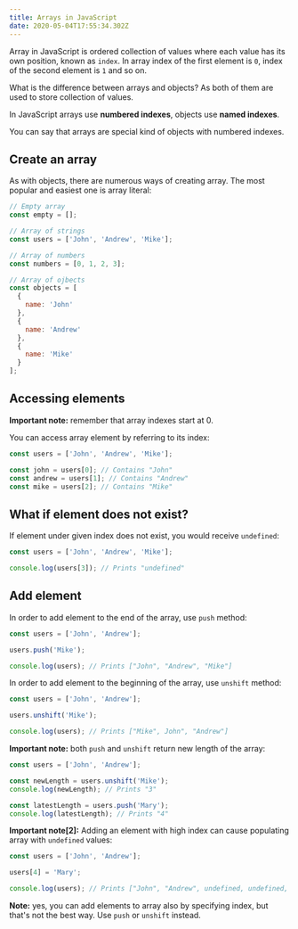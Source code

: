 ```yaml
---
title: Arrays in JavaScript
date: 2020-05-04T17:55:34.302Z
---
```

Array in JavaScript is ordered collection of values where each value has its own position, known as `index`. In array index of the first element is `0`, index of the second element is `1` and so on.

What is the difference between arrays and objects? As both of them are used to store collection of values.

In JavaScript arrays use **numbered indexes**, objects use **named indexes**. 

You can say that arrays are special kind of objects with numbered indexes.

## Create an array

As with objects, there are numerous ways of creating array. The most popular and easiest one is array literal:

```javascript
// Empty array
const empty = [];

// Array of strings
const users = ['John', 'Andrew', 'Mike'];

// Array of numbers
const numbers = [0, 1, 2, 3];

// Array of ojbects
const objects = [
  {
    name: 'John'
  },
  {
    name: 'Andrew'
  },
  {
    name: 'Mike'
  }
];
```

## Accessing elements

**Important note:** remember that array indexes start at 0.

You can access array element by referring to its index:

```javascript
const users = ['John', 'Andrew', 'Mike'];

const john = users[0]; // Contains "John"
const andrew = users[1]; // Contains "Andrew"
const mike = users[2]; // Contains "Mike"
```

## What if element does not exist?

If element under given index does not exist, you would receive `undefined`:

```javascript
const users = ['John', 'Andrew', 'Mike'];

console.log(users[3]); // Prints "undefined"
```

## Add element

In order to add element to the end of the array, use `push` method:

```javascript
const users = ['John', 'Andrew'];

users.push('Mike');

console.log(users); // Prints ["John", "Andrew", "Mike"]
```

In order to add element to the beginning of the array, use `unshift` method:

```javascript
const users = ['John', 'Andrew'];

users.unshift('Mike');

console.log(users); // Prints ["Mike", John", "Andrew"]
```

**Important note:** both `push` and `unshift` return new length of the array:

```javascript
const users = ['John', 'Andrew'];

const newLength = users.unshift('Mike');
console.log(newLength); // Prints "3"

const latestLength = users.push('Mary');
console.log(latestLength); // Prints "4"
```

**Important note\[2]:** Adding an element with high index can cause populating array with `undefined` values:

```javascript
const users = ['John', 'Andrew'];

users[4] = 'Mary';

console.log(users); // Prints ["John", "Andrew", undefined, undefined, "Mary"]
```

**Note:** yes, you can add elements to array also by specifying index, but that's not the best way. Use `push` or `unshift` instead.